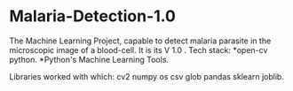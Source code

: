 # Malaria-Detection-1.0
The Machine Learning Project, capable to detect malaria parasite in the microscopic image of a blood-cell.
It is its V 1.0 .
Tech stack:
*open-cv python.
*Python's Machine Learning Tools.

Libraries worked with which:
cv2
numpy
os
csv
glob
pandas
sklearn
joblib.

